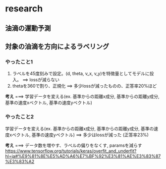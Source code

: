 # research

## 油滴の運動予測

## 対象の油滴を方向によるラベリング

### やったこと1

1. ラベルを45度刻みで設定。(d, theta, v_x, v_y)を特徴量としてモデルに投入。
   ==> lossが減らない
2. thetaを360で割り、正規化
   ==> 多少lossが減ったものの、正答率20%ほど

**考え**
===> 学習データを変える(ex. 基準からの距離x成分, 基準からの距離y成分, 基準の速度xベクトル, 基準の速度yベクトル)

### やったこと2

学習データを変える(ex. 基準からの距離x成分, 基準からの距離y成分, 基準の速度xベクトル, 基準の速度yベクトル)
==> 多少はlossが減った (正答率23%)

**考え**
===> データ数を増やす、ラベルの偏りをなくす, paramsを減らす
https://www.tensorflow.org/tutorials/keras/overfit_and_underfit?hl=ja#%E9%81%8E%E5%AD%A6%E7%BF%92%E3%81%AE%E3%83%87%E3%83%A2

